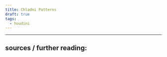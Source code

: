 ```yaml
---
title: Chladni Patterns
draft: true
tags:
  - houdini
---
```




---

sources / further reading:
- 

